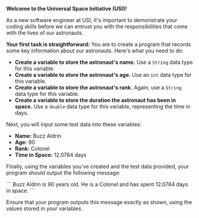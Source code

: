 **Welcome to the Universal Space Initiative (USI)!**

As a new software engineer at USI, it's important to demonstrate your coding skills before we can entrust you with the responsibilities that come with the lives of our astronauts.

**Your first task is straightforward:** You are to create a program that records some key information about our astronauts. Here's what you need to do:

- **Create a variable to store the astronaut's name.** Use a `String` data type for this variable.
- **Create a variable to store the astronaut's age.** Use an `int` data type for this variable.
- **Create a variable to store the astronaut's rank.** Again, use a `String` data type for this variable.
- **Create a variable to store the duration the astronaut has been in space.** Use a `double` data type for this variable, representing the time in days.

Next, you will input some test data into these variables:

- **Name:** Buzz Aldrin
- **Age:** 90
- **Rank:** Colonel
- **Time in Space:** 12.0784 days

Finally, using the variables you've created and the test data provided, your program should output the following message:

\`\`\`
Buzz Aldrin is 90 years old.
He is a Colonel and has spent 12.0784 days in space.
\`\`\`

Ensure that your program outputs this message exactly as shown, using the values stored in your variables.
